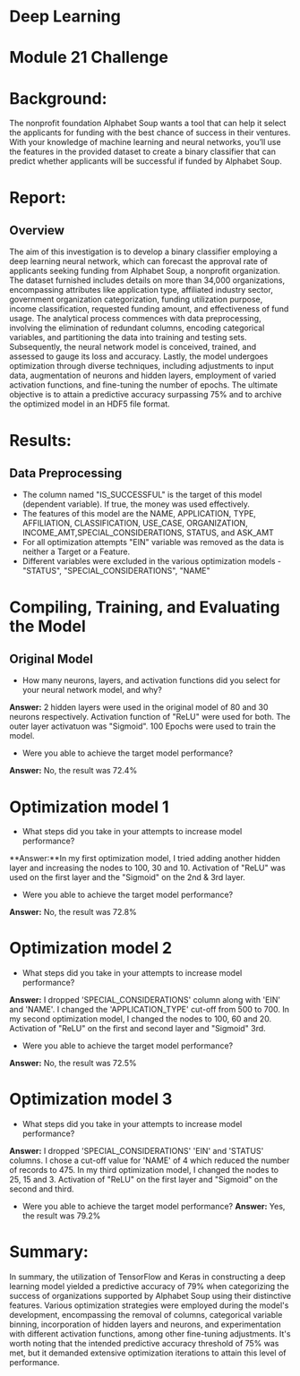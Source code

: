 # Deep Learning
# Module 21 Challenge

# Background:
The nonprofit foundation Alphabet Soup wants a tool that can help it select the applicants for funding with the best chance of success in their ventures. With your knowledge of machine learning and neural networks, you’ll use the features in the provided dataset to create a binary classifier that can predict whether applicants will be successful if funded by Alphabet Soup.

# Report:
## Overview
The aim of this investigation is to develop a binary classifier employing a deep learning neural network, which can forecast the approval rate of applicants seeking funding from Alphabet Soup, a nonprofit organization. The dataset furnished includes details on more than 34,000 organizations, encompassing attributes like application type, affiliated industry sector, government organization categorization, funding utilization purpose, income classification, requested funding amount, and effectiveness of fund usage. The analytical process commences with data preprocessing, involving the elimination of redundant columns, encoding categorical variables, and partitioning the data into training and testing sets. Subsequently, the neural network model is conceived, trained, and assessed to gauge its loss and accuracy. Lastly, the model undergoes optimization through diverse techniques, including adjustments to input data, augmentation of neurons and hidden layers, employment of varied activation functions, and fine-tuning the number of epochs. The ultimate objective is to attain a predictive accuracy surpassing 75% and to archive the optimized model in an HDF5 file format.

# Results:
## Data Preprocessing
* The column named "IS_SUCCESSFUL" is the target of this model (dependent variable). If true, the money was used effectively.
* The features of this model are the NAME, APPLICATION, TYPE, AFFILIATION, CLASSIFICATION, USE_CASE, ORGANIZATION, INCOME_AMT,SPECIAL_CONSIDERATIONS, STATUS, and ASK_AMT
* For all optimization attempts "EIN" variable was removed as the data is neither a Target or a Feature.
* Different variables were excluded in the various optimization models - "STATUS", "SPECIAL_CONSIDERATIONS", "NAME"


# Compiling, Training, and Evaluating the Model
## Original Model

* How many neurons, layers, and activation functions did you select for your neural network model, and why?

 **Answer:** 2 hidden layers were used in the original model of 80 and 30 neurons respectively. Activation function of "ReLU" were used for both. The outer layer activatuon was "Sigmoid". 100 Epochs were used to train the model.


* Were you able to achieve the target model performance?

 **Answer:** No, the result was 72.4%


# Optimization model 1

* What steps did you take in your attempts to increase model performance?

 **Answer:**In my first optimization model, I tried adding another hidden layer and increasing the nodes to 100, 30 and 10. Activation of "ReLU" was used on the first layer and the "Sigmoid" on the 2nd & 3rd layer.

* Were you able to achieve the target model performance?

 **Answer:** No, the result was 72.8%


# Optimization model 2

* What steps did you take in your attempts to increase model performance?

 **Answer:** I dropped 'SPECIAL_CONSIDERATIONS' column along with 'EIN' and 'NAME'.
I changed the 'APPLICATION_TYPE' cut-off from 500 to 700.
In my second optimization model, I changed the nodes to 100, 60 and 20. Activation of "ReLU" on the first and second layer and "Sigmoid" 3rd.

* Were you able to achieve the target model performance?

 **Answer:** No, the result was 72.5%


# Optimization model 3

* What steps did you take in your attempts to increase model performance?

 **Answer:** I dropped 'SPECIAL_CONSIDERATIONS' 'EIN' and 'STATUS' columns.
 I chose a cut-off value for 'NAME' of 4 which reduced the number of records to 475. In my third optimization model, I changed the nodes to 25, 15 and 3. Activation of "ReLU" on the first layer and "Sigmoid" on the second and third.

* Were you able to achieve the target model performance?
 **Answer:** Yes, the result was 79.2%



# Summary:
In summary, the utilization of TensorFlow and Keras in constructing a deep learning model yielded a predictive accuracy of 79% when categorizing the success of organizations supported by Alphabet Soup using their distinctive features. Various optimization strategies were employed during the model's development, encompassing the removal of columns, categorical variable binning, incorporation of hidden layers and neurons, and experimentation with different activation functions, among other fine-tuning adjustments. It's worth noting that the intended predictive accuracy threshold of 75% was met, but it demanded extensive optimization iterations to attain this level of performance.


